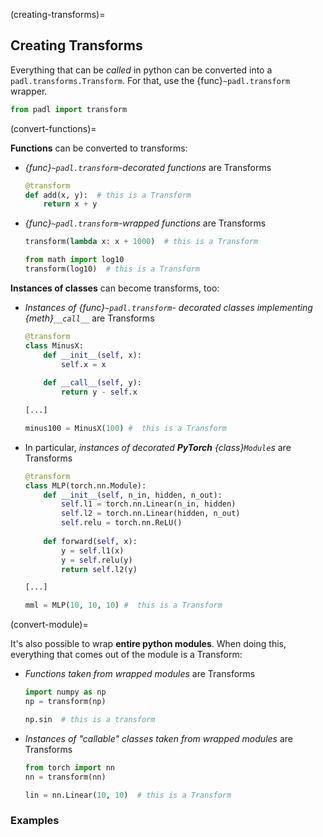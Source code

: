 (creating-transforms)=
## Creating Transforms

Everything that can be *called* in python can be converted into a `padl.transforms.Transform`.
For that, use the {func}`~padl.transform` wrapper.

```python
from padl import transform
```

(convert-functions)=

**Functions** can be converted to transforms:

- *{func}`~padl.transform`-decorated functions* are Transforms

    ```python
    @transform
    def add(x, y):  # this is a Transform
        return x + y
    ```

- *{func}`~padl.transform`-wrapped functions* are Transforms

    ```python
    transform(lambda x: x + 1000)  # this is a Transform

    from math import log10
    transform(log10)  # this is a Transform
    ```

**Instances of classes** can become transforms, too:

- *Instances of {func}`~padl.transform`- decorated classes implementing {meth}`__call__`* are Transforms

    ```python
    @transform
    class MinusX:
        def __init__(self, x):
            self.x = x
        
        def __call__(self, y):
            return y - self.x

    [...]

    minus100 = MinusX(100) #  this is a Transform
    ```

- In particular, *instances of decorated **PyTorch** {class}`Module`s* are Transforms

    ```python
    @transform
    class MLP(torch.nn.Module):
        def __init__(self, n_in, hidden, n_out):
            self.l1 = torch.nn.Linear(n_in, hidden)
            self.l2 = torch.nn.Linear(hidden, n_out)
            self.relu = torch.nn.ReLU()
        
        def forward(self, x):
            y = self.l1(x)
            y = self.relu(y)
            return self.l2(y)

    [...]

    mml = MLP(10, 10, 10) #  this is a Transform
    ```

(convert-module)=

It's also possible to wrap **entire python modules**. When doing this, everything that comes out of the module is a Transform:

- *Functions taken from wrapped modules* are Transforms

    ```python
    import numpy as np
    np = transform(np)

    np.sin  # this is a transform
    ```

- *Instances of "callable" classes taken from wrapped modules* are Transforms

    ```python
    from torch import nn
    nn = transform(nn)

    lin = nn.Linear(10, 10)  # this is a Transform
    ```

### Examples

